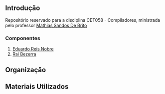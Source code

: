 ## Introdução

Repositório reservado para a disciplina CET058 - Compiladores, ministrada pelo professor [Mathias Sandos De Brito](https://github.com/mathiasbrito)

### Componentes

1. [Eduardo Reis Nobre](https://github.com/reisnobre)
2. [Rai Bezerra](https://github.com/raispbizerra)

## Organização

## Materiais Utilizados
